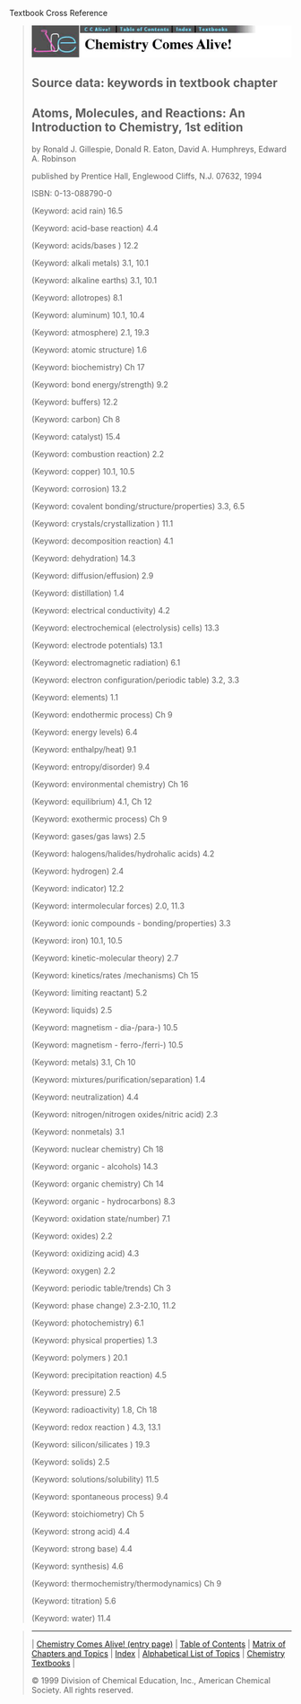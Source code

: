 





 Textbook Cross Reference
 



> ![Chemistry Comes Alive!](ccahead.gif)
> 
> 
> 
> 
> 
> 
> 
> ## Source data: keywords in textbook chapter
> 
> 
> 
> 
> ## Atoms, Molecules, and Reactions: An Introduction to Chemistry, 1st edition
>  
>  by Ronald J. Gillespie, Donald R. Eaton, David A. Humphreys, Edward A. Robinson
>  
>  published by Prentice Hall, Englewood Cliffs, N.J. 07632, 1994
>  
>  ISBN: 0-13-088790-0
> 
> 
> 
>  (Keyword: acid rain) 16.5
>    
> 
>  (Keyword: acid-base reaction) 4.4
>    
> 
>  (Keyword: acids/bases ) 12.2
>    
> 
>  (Keyword: alkali metals) 3.1, 10.1
>    
> 
>  (Keyword: alkaline earths) 3.1, 10.1
>    
> 
>  (Keyword: allotropes) 8.1
>    
> 
>  (Keyword: aluminum) 10.1, 10.4
>    
> 
>  (Keyword: atmosphere) 2.1, 19.3
>    
> 
>  (Keyword: atomic structure) 1.6
>    
> 
>  (Keyword: biochemistry) Ch 17
>    
> 
>  (Keyword: bond energy/strength) 9.2
>    
> 
>  (Keyword: buffers) 12.2
>    
> 
>  (Keyword: carbon) Ch 8
>    
> 
>  (Keyword: catalyst) 15.4
>    
> 
>  (Keyword: combustion reaction) 2.2
>    
> 
>  (Keyword: copper) 10.1, 10.5
>    
> 
>  (Keyword: corrosion) 13.2
>    
> 
>  (Keyword: covalent bonding/structure/properties) 3.3, 6.5
>    
> 
>  (Keyword: crystals/crystallization ) 11.1
>    
> 
>  (Keyword: decomposition reaction) 4.1
>    
> 
>  (Keyword: dehydration) 14.3
>    
> 
>  (Keyword: diffusion/effusion) 2.9
>    
> 
>  (Keyword: distillation) 1.4
>    
> 
>  (Keyword: electrical conductivity) 4.2
>    
> 
>  (Keyword: electrochemical (electrolysis) cells) 13.3
>    
> 
>  (Keyword: electrode potentials) 13.1
>    
> 
>  (Keyword: electromagnetic radiation) 6.1
>    
> 
>  (Keyword: electron configuration/periodic table) 3.2, 3.3
>    
> 
>  (Keyword: elements) 1.1
>    
> 
>  (Keyword: endothermic process) Ch 9
>    
> 
>  (Keyword: energy levels) 6.4
>    
> 
>  (Keyword: enthalpy/heat) 9.1
>    
> 
>  (Keyword: entropy/disorder) 9.4
>    
> 
>  (Keyword: environmental chemistry) Ch 16
>    
> 
>  (Keyword: equilibrium) 4.1, Ch 12
>    
> 
>  (Keyword: exothermic process) Ch 9
>    
> 
>  (Keyword: gases/gas laws) 2.5
>    
> 
>  (Keyword: halogens/halides/hydrohalic acids) 4.2
>    
> 
>  (Keyword: hydrogen) 2.4
>    
> 
>  (Keyword: indicator) 12.2
>    
> 
>  (Keyword: intermolecular forces) 2.0, 11.3
>    
> 
>  (Keyword: ionic compounds - bonding/properties) 3.3
>    
> 
>  (Keyword: iron) 10.1, 10.5
>    
> 
>  (Keyword: kinetic-molecular theory) 2.7
>    
> 
>  (Keyword: kinetics/rates /mechanisms) Ch 15
>    
> 
>  (Keyword: limiting reactant) 5.2
>    
> 
>  (Keyword: liquids) 2.5
>    
> 
>  (Keyword: magnetism - dia-/para-) 10.5
>    
> 
>  (Keyword: magnetism - ferro-/ferri-) 10.5
>    
> 
>  (Keyword: metals) 3.1, Ch 10
>    
> 
>  (Keyword: mixtures/purification/separation) 1.4
>    
> 
>  (Keyword: neutralization) 4.4
>    
> 
>  (Keyword: nitrogen/nitrogen oxides/nitric acid) 2.3
>    
> 
>  (Keyword: nonmetals) 3.1
>    
> 
>  (Keyword: nuclear chemistry) Ch 18
>    
> 
>  (Keyword: organic - alcohols) 14.3
>    
> 
>  (Keyword: organic chemistry) Ch 14
>    
> 
>  (Keyword: organic - hydrocarbons) 8.3
>    
> 
>  (Keyword: oxidation state/number) 7.1
>    
> 
>  (Keyword: oxides) 2.2
>    
> 
>  (Keyword: oxidizing acid) 4.3
>    
> 
>  (Keyword: oxygen) 2.2
>    
> 
>  (Keyword: periodic table/trends) Ch 3
>    
> 
>  (Keyword: phase change) 2.3-2.10, 11.2
>    
> 
>  (Keyword: photochemistry) 6.1
>    
> 
>  (Keyword: physical properties) 1.3
>    
> 
>  (Keyword: polymers ) 20.1
>    
> 
>  (Keyword: precipitation reaction) 4.5
>    
> 
>  (Keyword: pressure) 2.5
>    
> 
>  (Keyword: radioactivity) 1.8, Ch 18
>    
> 
>  (Keyword: redox reaction ) 4.3, 13.1
>    
> 
>  (Keyword: silicon/silicates ) 19.3
>    
> 
>  (Keyword: solids) 2.5
>    
> 
>  (Keyword: solutions/solubility) 11.5
>    
> 
>  (Keyword: spontaneous process) 9.4
>    
> 
>  (Keyword: stoichiometry) Ch 5
>    
> 
>  (Keyword: strong acid) 4.4
>    
> 
>  (Keyword: strong base) 4.4
>    
> 
>  (Keyword: synthesis) 4.6
>    
> 
>  (Keyword: thermochemistry/thermodynamics) Ch 9
>    
> 
>  (Keyword: titration) 5.6
>    
> 
>  (Keyword: water) 11.4



> ---
> 
> 
>  |
>  [Chemistry Comes Alive! (entry page)](../INDEX.HTM) 
>  |
>  [Table of Contents](../CONTENTS.HTM) 
>  |
>  [Matrix of Chapters and Topics](../MATRIX.HTM) 
>  |
>  [Index](../WORDS.HTM) 
>  |
>  [Alphabetical List of Topics](../ALPHATOP.HTM) 
>  |
>  [Chemistry Textbooks](../BOOKS.HTM) 
>  |
>  
>  © 1999 Division of Chemical Education, Inc.,
American Chemical Society. All rights reserved.





